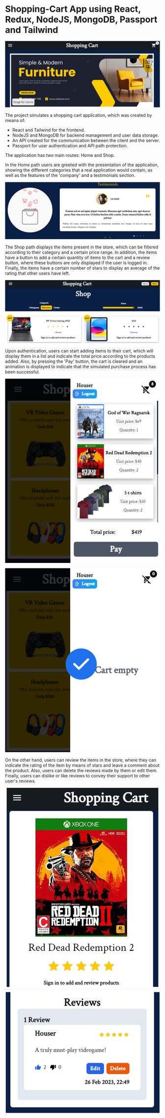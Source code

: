 # Shopping-Cart App using React, Redux, NodeJS, MongoDB, Passport and Tailwind

<p align="center">
  <img src="assets/HomeLog.PNG">
</p>

The project simulates a shopping cart application, which was created by means of:
* React and Tailwind for the frontend.
* NodeJS and MongoDB for backend management and user data storage.
* An API created for the communication between the client and the server.
* Passport for user authentication and API path protection.

The application has two main routes: Home and Shop.

In the Home path users are greeted with the presentation of the application, showing the different categories that a real application would contain, as well as the features of the 'company' and a testimonials section.

<p align="center">
  <img src="assets/Testimonials.PNG">
</p>

The Shop path displays the items present in the store, which can be filtered according to their category and a certain price range. In addition, the items have a button to add a certain quantity of items to the cart and a review button, where these buttons are only displayed if the user is logged in. Finally, the items have a certain number of stars to display an average of the rating that other users have left.

<p align="center">
  <img src="assets/Products.PNG">
</p>

Upon authentication, users can start adding items to their cart, which will display them in a list and indicate the total price according to the products added. Also, by pressing the 'Pay' button, the cart is cleared and an animation is displayed to indicate that the simulated purchase process has been successful.

<p align="center">
  <img src="assets/Cart.PNG">
</p>

<p align="center">
  <img src="assets/BuyAnimation.PNG">
</p>

On the other hand, users can review the items in the store, where they can indicate the rating of the item by means of stars and leave a comment about the product. Also, users can delete the reviews made by them or edit them. Finally, users can dislike or like reviews to convey their support to other user's reviews.

<p align="center">
  <img src="assets/Product.PNG">
</p>

<p align="center">
  <img src="assets/Review.PNG">
</p>